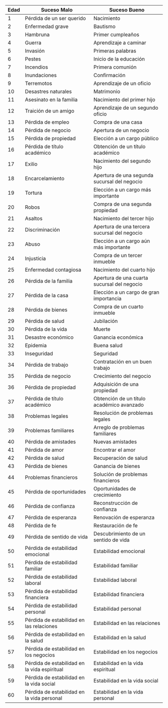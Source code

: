 | Edad | Suceso Malo | Suceso Bueno |
|------|--------------|--------------|
| 1    | Pérdida de un ser querido | Nacimiento |
| 2    | Enfermedad grave | Bautismo |
| 3    | Hambruna | Primer cumpleaños |
| 4    | Guerra | Aprendizaje a caminar |
| 5    | Invasión | Primeras palabras |
| 6    | Pestes | Inicio de la educación |
| 7    | Incendios | Primera comunión |
| 8    | Inundaciones | Confirmación |
| 9    | Terremotos | Aprendizaje de un oficio |
| 10   | Desastres naturales | Matrimonio |
| 11   | Asesinato en la familia | Nacimiento del primer hijo |
| 12   | Traición de un amigo | Aprendizaje de un segundo oficio |
| 13   | Pérdida de empleo | Compra de una casa |
| 14   | Pérdida de negocio | Apertura de un negocio |
| 15   | Pérdida de propiedad | Elección a un cargo público |
| 16   | Pérdida de título académico | Obtención de un título académico |
| 17   | Exilio | Nacimiento del segundo hijo |
| 18   | Encarcelamiento | Apertura de una segunda sucursal del negocio |
| 19   | Tortura | Elección a un cargo más importante |
| 20   | Robos | Compra de una segunda propiedad |
| 21   | Asaltos | Nacimiento del tercer hijo |
| 22   | Discriminación | Apertura de una tercera sucursal del negocio |
| 23   | Abuso | Elección a un cargo aún más importante |
| 24   | Injusticia | Compra de un tercer inmueble |
| 25   | Enfermedad contagiosa | Nacimiento del cuarto hijo |
| 26   | Pérdida de la familia | Apertura de una cuarta sucursal del negocio |
| 27   | Pérdida de la casa | Elección a un cargo de gran importancia |
| 28   | Pérdida de bienes | Compra de un cuarto inmueble |
| 29   | Pérdida de salud | Jubilación |
| 30   | Pérdida de la vida | Muerte |
| 31   | Desastre económico | Ganancia económica |
| 32   | Epidemia | Buena salud |
| 33   | Inseguridad | Seguridad |
| 34   | Pérdida de trabajo | Contratación en un buen trabajo |
| 35   | Pérdida de negocio | Crecimiento del negocio |
| 36   | Pérdida de propiedad | Adquisición de una propiedad |
| 37   | Pérdida de título académico | Obtención de un título académico avanzado |
| 38   | Problemas legales | Resolución de problemas legales |
| 39   | Problemas familiares | Arreglo de problemas familiares |
| 40   | Pérdida de amistades | Nuevas amistades |
| 41   | Pérdida de amor | Encontrar el amor |
| 42   | Pérdida de salud | Recuperación de salud |
| 43   | Pérdida de bienes | Ganancia de bienes |
| 44   | Problemas financieros | Solución de problemas financieros |
| 45   | Pérdida de oportunidades | Oportunidades de crecimiento |
| 46   | Pérdida de confianza | Reconstrucción de confianza |
| 47   | Pérdida de esperanza | Renovación de esperanza |
| 48   | Pérdida de fe | Restauración de fe |
| 49   | Pérdida de sentido de vida | Descubrimiento de un sentido de vida |
| 50   | Pérdida de estabilidad emocional | Estabilidad emocional |
| 51   | Pérdida de estabilidad familiar | Estabilidad familiar |
| 52   | Pérdida de estabilidad laboral | Estabilidad laboral |
| 53   | Pérdida de estabilidad financiera | Estabilidad financiera |
| 54   | Pérdida de estabilidad personal | Estabilidad personal |
| 55   | Pérdida de estabilidad en las relaciones | Estabilidad en las relaciones |
| 56   | Pérdida de estabilidad en la salud | Estabilidad en la salud |
| 57   | Pérdida de estabilidad en los negocios | Estabilidad en los negocios |
| 58   | Pérdida de estabilidad en la vida espiritual | Estabilidad en la vida espiritual |
| 59   | Pérdida de estabilidad en la vida social | Estabilidad en la vida social |
| 60   | Pérdida de estabilidad en la vida personal | Estabilidad en la vida personal |